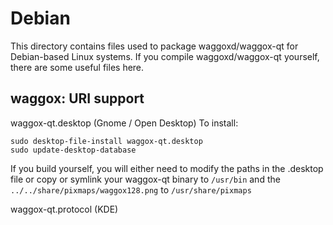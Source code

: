 
Debian
====================
This directory contains files used to package waggoxd/waggox-qt
for Debian-based Linux systems. If you compile waggoxd/waggox-qt yourself, there are some useful files here.

## waggox: URI support ##


waggox-qt.desktop  (Gnome / Open Desktop)
To install:

	sudo desktop-file-install waggox-qt.desktop
	sudo update-desktop-database

If you build yourself, you will either need to modify the paths in
the .desktop file or copy or symlink your waggox-qt binary to `/usr/bin`
and the `../../share/pixmaps/waggox128.png` to `/usr/share/pixmaps`

waggox-qt.protocol (KDE)

